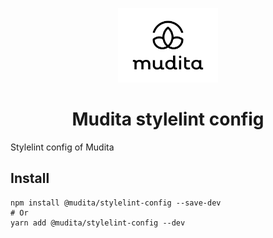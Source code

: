 <p align="center">
  <a href="https://mudita.com">
    <img alt="Mudita" src="/mudita-logo.svg" width="160" />
  </a>
</p>
<h1 align="center">
  Mudita stylelint config 
</h1>
Stylelint config of Mudita

## Install

```
npm install @mudita/stylelint-config --save-dev
# Or
yarn add @mudita/stylelint-config --dev
```
